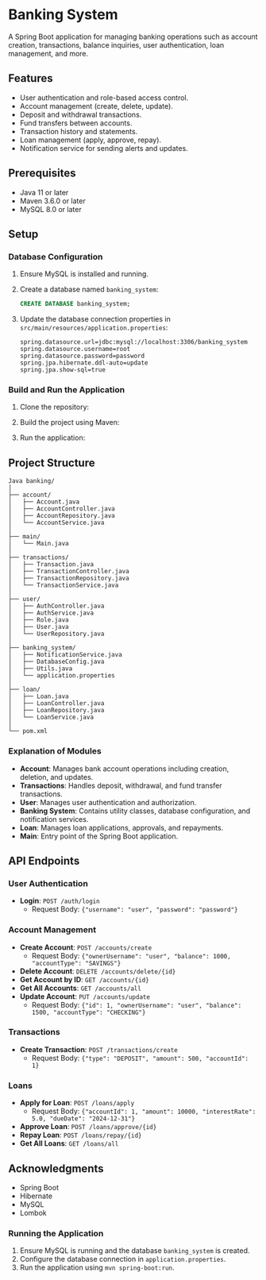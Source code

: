 # Banking System

A Spring Boot application for managing banking operations such as account creation, transactions, balance inquiries, user authentication, loan management, and more.

## Features

- User authentication and role-based access control.
- Account management (create, delete, update).
- Deposit and withdrawal transactions.
- Fund transfers between accounts.
- Transaction history and statements.
- Loan management (apply, approve, repay).
- Notification service for sending alerts and updates.

## Prerequisites

- Java 11 or later
- Maven 3.6.0 or later
- MySQL 8.0 or later

## Setup

### Database Configuration

1. Ensure MySQL is installed and running.
2. Create a database named `banking_system`:

   ```sql
   CREATE DATABASE banking_system;
   ```

3. Update the database connection properties in `src/main/resources/application.properties`:

   ```properties
   spring.datasource.url=jdbc:mysql://localhost:3306/banking_system
   spring.datasource.username=root
   spring.datasource.password=password
   spring.jpa.hibernate.ddl-auto=update
   spring.jpa.show-sql=true
   ```

### Build and Run the Application

1. Clone the repository:

2. Build the project using Maven:

3. Run the application:

## Project Structure

```
Java banking/
│
├── account/
│   ├── Account.java
│   ├── AccountController.java
│   ├── AccountRepository.java
│   └── AccountService.java
│
├── main/
│   └── Main.java
│
├── transactions/
│   ├── Transaction.java
│   ├── TransactionController.java
│   ├── TransactionRepository.java
│   └── TransactionService.java
│
├── user/
│   ├── AuthController.java
│   ├── AuthService.java
│   ├── Role.java
│   ├── User.java
│   └── UserRepository.java
│
├── banking_system/
│   ├── NotificationService.java
│   ├── DatabaseConfig.java
│   ├── Utils.java
│   └── application.properties
│
├── loan/
│   ├── Loan.java
│   ├── LoanController.java
│   ├── LoanRepository.java
│   └── LoanService.java
│
└── pom.xml
```

### Explanation of Modules

- **Account**: Manages bank account operations including creation, deletion, and updates.
- **Transactions**: Handles deposit, withdrawal, and fund transfer transactions.
- **User**: Manages user authentication and authorization.
- **Banking System**: Contains utility classes, database configuration, and notification services.
- **Loan**: Manages loan applications, approvals, and repayments.
- **Main**: Entry point of the Spring Boot application.

## API Endpoints

### User Authentication

- **Login**: `POST /auth/login`
  - Request Body: `{"username": "user", "password": "password"}`

### Account Management

- **Create Account**: `POST /accounts/create`
  - Request Body: `{"ownerUsername": "user", "balance": 1000, "accountType": "SAVINGS"}`
- **Delete Account**: `DELETE /accounts/delete/{id}`
- **Get Account by ID**: `GET /accounts/{id}`
- **Get All Accounts**: `GET /accounts/all`
- **Update Account**: `PUT /accounts/update`
  - Request Body: `{"id": 1, "ownerUsername": "user", "balance": 1500, "accountType": "CHECKING"}`

### Transactions

- **Create Transaction**: `POST /transactions/create`
  - Request Body: `{"type": "DEPOSIT", "amount": 500, "accountId": 1}`

### Loans

- **Apply for Loan**: `POST /loans/apply`
  - Request Body: `{"accountId": 1, "amount": 10000, "interestRate": 5.0, "dueDate": "2024-12-31"}`
- **Approve Loan**: `POST /loans/approve/{id}`
- **Repay Loan**: `POST /loans/repay/{id}`
- **Get All Loans**: `GET /loans/all`

## Acknowledgments

- Spring Boot
- Hibernate
- MySQL
- Lombok

### Running the Application

1. Ensure MySQL is running and the database `banking_system` is created.
2. Configure the database connection in `application.properties`.
3. Run the application using `mvn spring-boot:run`.

